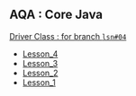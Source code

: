 ## AQA : Core Java

[Driver Class : for branch `lsn#04`]()

- [Lesson_4]()
- [Lesson_3](https://github.com/Raul-ALab/aqa-javacore/tree/lsn%2303/src/main/java/org/raul/lesson_3)
- [Lesson_2](https://github.com/Raul-ALab/aqa-javacore/tree/lsn%2302/src/main/java/org/raul/lesson_2)
- [Lesson_1](./src/main/java/org/raul/lesson_1)